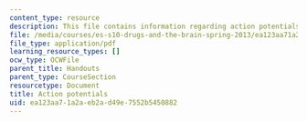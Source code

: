 ```yaml
---
content_type: resource
description: This file contains information regarding action potentials.
file: /media/courses/es-s10-drugs-and-the-brain-spring-2013/ea123aa71a2aeb2ad49e7552b5450882_MITES_S10S13_ActiPotentsW5.pdf
file_type: application/pdf
learning_resource_types: []
ocw_type: OCWFile
parent_title: Handouts
parent_type: CourseSection
resourcetype: Document
title: Action potentials
uid: ea123aa7-1a2a-eb2a-d49e-7552b5450882
---
```

